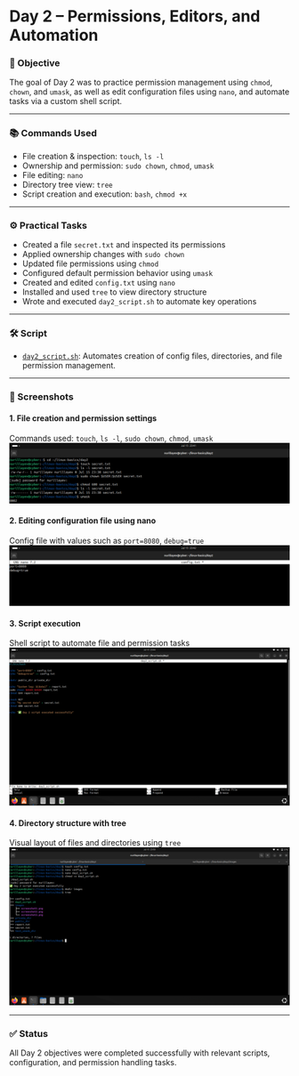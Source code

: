# Day 2 – Permissions, Editors, and Automation

### 🧭 Objective

The goal of Day 2 was to practice permission management using `chmod`, `chown`, and `umask`, as well as edit configuration files using `nano`, and automate tasks via a custom shell script.

---

### 📚 Commands Used

- File creation & inspection: `touch`, `ls -l`
- Ownership and permission: `sudo chown`, `chmod`, `umask`
- File editing: `nano`
- Directory tree view: `tree`
- Script creation and execution: `bash`, `chmod +x`

---

### ⚙️ Practical Tasks

- Created a file `secret.txt` and inspected its permissions  
- Applied ownership changes with `sudo chown`  
- Updated file permissions using `chmod`  
- Configured default permission behavior using `umask`  
- Created and edited `config.txt` using `nano`  
- Installed and used `tree` to view directory structure  
- Wrote and executed `day2_script.sh` to automate key operations

---

### 🛠️ Script

- [`day2_script.sh`](./day2_script.sh): Automates creation of config files, directories, and file permission management.

---

### 📸 Screenshots

#### 1. File creation and permission settings  
Commands used: `touch`, `ls -l`, `sudo chown`, `chmod`, `umask`  
![screenshot1](./images/screenshot1.png)

#### 2. Editing configuration file using nano  
Config file with values such as `port=8080`, `debug=true`  
![screenshot2](./images/screenshot2.png)

#### 3. Script execution  
Shell script to automate file and permission tasks  
![screenshot3](./images/screenshot3.png)

#### 4. Directory structure with tree  
Visual layout of files and directories using `tree`  
![screenshot4](./images/screenshot4.png)

---

### ✅ Status

All Day 2 objectives were completed successfully with relevant scripts, configuration, and permission handling tasks.
